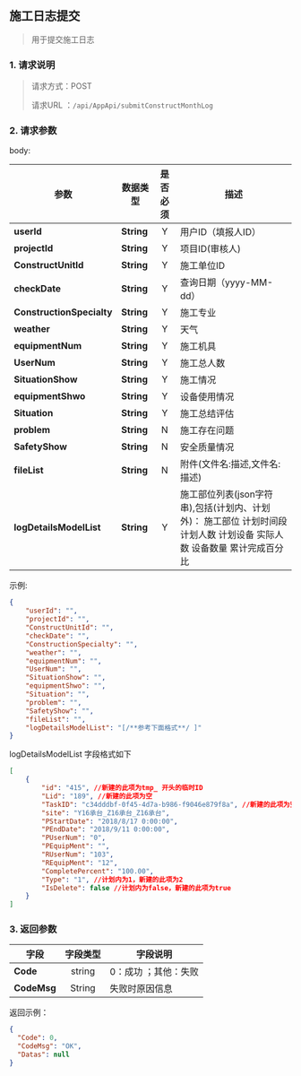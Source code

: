 ## 施工日志提交

> 用于提交施工日志

### 1. 请求说明

> 请求方式：POST
>
> 请求URL ：`/api/AppApi/submitConstructMonthLog `

### 2. 请求参数

body:

| **参数**                | **数据类型** |  是否必须  | 描述     |
| ------------------------- | ---------- | :--: | ------------------------------------------------------------ |
| **userId**                | **String** |  Y   | 用户ID（填报人ID）                                           |
| **projectId**             | **String** |  Y   | 项目ID(审核人)                                               |
| **ConstructUnitId**       | **String** |  Y   | 施工单位ID                                                   |
| **checkDate**             | **String** |  Y   | 查询日期（yyyy-MM-dd）                                       |
| **ConstructionSpecialty** | **String** |  Y   | 施工专业                                                     |
| **weather**               | **String** |  Y   | 天气                                                         |
| **equipmentNum**          | **String** |  Y   | 施工机具                                                     |
| **UserNum**               | **String** |  Y   | 施工总人数                                                   |
| **SituationShow**         | **String** |  Y   | 施工情况                                                     |
| **equipmentShwo**         | **String** |  Y   | 设备使用情况                                                 |
| **Situation**             | **String** |  Y   | 施工总结评估                                                 |
| **problem**               | **String** |  N   | 施工存在问题                                                 |
| **SafetyShow**            | **String** |  N   | 安全质量情况                                                 |
| **fileList**              | **String** |  N   | 附件(文件名:描述,文件名:描述)                                |
| **logDetailsModelList**   | **String** |  Y   | 施工部位列表(json字符串),包括(计划内、计划外)： 施工部位 计划时间段 计划人数 计划设备 实际人数 设备数量 累计完成百分比 |

示例:

``` json
{
    "userId": "", 
    "projectId": "", 
    "ConstructUnitId": "", 
    "checkDate": "", 
    "ConstructionSpecialty": "", 
    "weather": "", 
    "equipmentNum": "", 
    "UserNum": "", 
    "SituationShow": "", 
    "equipmentShwo": "", 
    "Situation": "", 
    "problem": "", 
    "SafetyShow": "", 
    "fileList": "", 
    "logDetailsModelList": "[/**参考下面格式**/ ]"
}
```
logDetailsModelList 字段格式如下
``` json
[
    {
        "id": "415", //新建的此项为tmp_ 开头的临时ID
        "Lid": "189", //新建的此项为空 
        "TaskID": "c34dddbf-0f45-4d7a-b986-f9046e879f8a", //新建的此项为空 
        "site": "Y16承台_Z16承台_Z16承台", 
        "PStartDate": "2018/8/17 0:00:00", 
        "PEndDate": "2018/9/11 0:00:00", 
        "PUserNum": "0", 
        "PEquipMent": "", 
        "RUserNum": "103", 
        "REquipMent": "12", 
        "CompletePercent": "100.00", 
        "Type": "1", //计划内为1，新建的此项为2
        "IsDelete": false //计划内为false，新建的此项为true
    }
]
```
### 3. 返回参数

| 字段        | 字段类型 | 字段说明               |
| ----------- | :------: | ---------------------- |
| **Code**    |  string  | 0：成功 ；其他：失败   |
| **CodeMsg** |  String  | 失败时原因信息         |

返回示例：

```json
{
  "Code": 0,
  "CodeMsg": "OK",
  "Datas": null
}
```